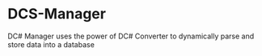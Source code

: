 # DCS-Manager
DC# Manager uses the power of DC# Converter to dynamically parse and store data into a database
